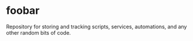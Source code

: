 # foobar

Repository for storing and tracking scripts, services, automations, and any other random bits of code.
